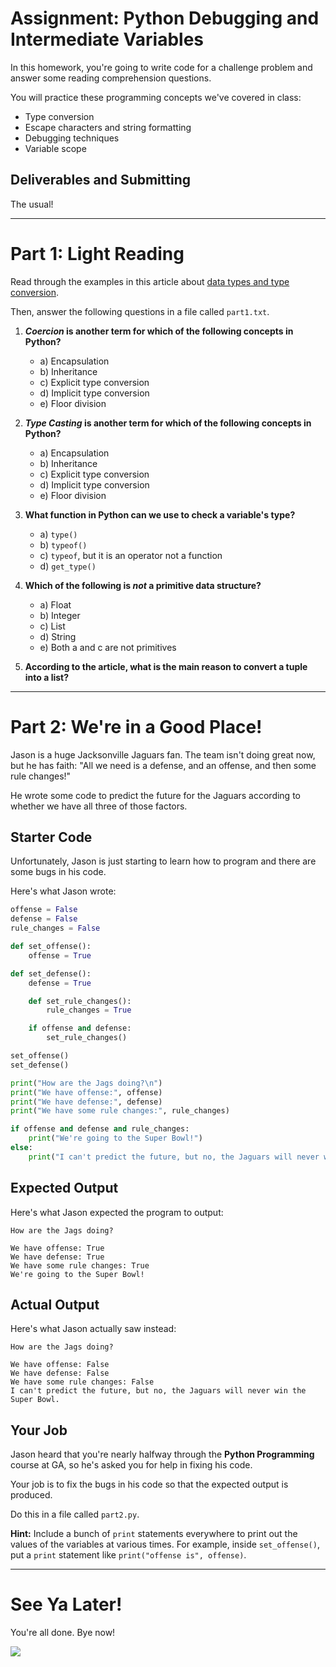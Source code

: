 # Assignment: Python Debugging and Intermediate Variables

In this homework, you're going to write code for a challenge problem and answer some reading comprehension questions.

You will practice these programming concepts we've covered in class:

* Type conversion
* Escape characters and string formatting
* Debugging techniques
* Variable scope

## Deliverables and Submitting

The usual!

---

# Part 1: Light Reading

Read through the examples in this article about [data types and type conversion](https://www.datacamp.com/community/tutorials/python-data-type-conversion).

Then, answer the following questions in a file called `part1.txt`.

1. **_Coercion_ is another term for which of the following concepts in Python?**

   * a) Encapsulation
   * b) Inheritance
   * c) Explicit type conversion
   * d) Implicit type conversion
   * e) Floor division

1. **_Type Casting_ is another term for which of the following concepts in Python?**

   * a) Encapsulation
   * b) Inheritance
   * c) Explicit type conversion
   * d) Implicit type conversion
   * e) Floor division

1. **What function in Python can we use to check a variable's type?**

   * a) `type()`
   * b) `typeof()`
   * c) `typeof`, but it is an operator not a function
   * d) `get_type()`

1. **Which of the following is *not* a primitive data structure?**

   * a) Float
   * b) Integer
   * c) List
   * d) String
   * e) Both a and c are not primitives

1. **According to the article, what is the main reason to convert a tuple into a list?**

---

# Part 2: We're in a Good Place!

Jason is a huge Jacksonville Jaguars fan. The team isn't doing great now, but he has faith: "All we need is a defense, and an offense, and then some rule changes!"

He wrote some code to predict the future for the Jaguars according to whether we have all three of those factors.

## Starter Code

Unfortunately, Jason is just starting to learn how to program and there are some bugs in his code.

Here's what Jason wrote:

```python
offense = False
defense = False
rule_changes = False

def set_offense():
    offense = True

def set_defense():
    defense = True

    def set_rule_changes():
        rule_changes = True

    if offense and defense:
        set_rule_changes()

set_offense()
set_defense()

print("How are the Jags doing?\n")
print("We have offense:", offense)
print("We have defense:", defense)
print("We have some rule changes:", rule_changes)

if offense and defense and rule_changes:
    print("We're going to the Super Bowl!")
else:
    print("I can't predict the future, but no, the Jaguars will never win the Super Bowl.")
```

## Expected Output

Here's what Jason expected the program to output:

```
How are the Jags doing?

We have offense: True
We have defense: True
We have some rule changes: True
We're going to the Super Bowl!
```

## Actual Output

Here's what Jason actually saw instead:

```
How are the Jags doing?

We have offense: False
We have defense: False
We have some rule changes: False
I can't predict the future, but no, the Jaguars will never win the Super Bowl.
```

## Your Job

Jason heard that you're nearly halfway through the **Python Programming** course at GA, so he's asked you for help in fixing his code.

Your job is to fix the bugs in his code so that the expected output is produced.

Do this in a file called `part2.py`.

**Hint:** Include a bunch of `print` statements everywhere to print out the values of the variables at various times. For example, inside `set_offense()`, put a `print` statement like `print("offense is", offense)`.

---

# See Ya Later!

You're all done. Bye now!

![](https://media.giphy.com/media/fWgQH01z4rjwrZckyM/giphy.gif)